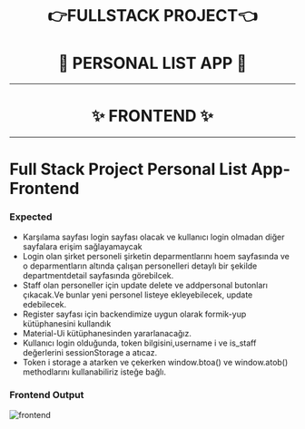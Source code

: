 # <center>👉FULLSTACK PROJECT👈</center>

# <center>👩 PERSONAL LIST APP 👨</center>

<hr>

# <center> ✨ FRONTEND ✨ </center>

<hr>



# Full Stack Project Personal List App- Frontend

### Expected

<ul>
    <li>Karşılama sayfası login sayfası olacak ve kullanıcı login olmadan diğer sayfalara erişim sağlayamaycak</li>
    <li>Login olan şirket personeli şirketin deparmentlarını hoem sayfasında ve o deparmentların altında çalışan personelleri detaylı bir şekilde departmentdetail sayfasında görebilcek.</li>
    <li>Staff olan personeller için update delete ve addpersonal butonları çıkacak.Ve bunlar yeni personel listeye ekleyebilecek, update edebilecek.</li>
    <li>Register sayfası için backendimize uygun olarak formik-yup kütüphanesini kullandık</li>
    <li>Material-Ui kütüphanesinden yararlanacağız.</li>
    <li>Kullanıcı login olduğunda, token bilgisini,username i ve is_staff değerlerini sessionStorage a atıcaz.</li>
    <li>Token i storage a atarken ve çekerken window.btoa() ve window.atob() methodlarını kullanabiliriz isteğe bağlı.</li>
</ul>


### Frontend Output

![frontend](frontendOutput.gif)
